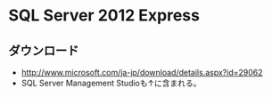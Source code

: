 ﻿# SQL Server 2012 Express

## ダウンロード

- http://www.microsoft.com/ja-jp/download/details.aspx?id=29062
- SQL Server Management Studioも↑に含まれる。
